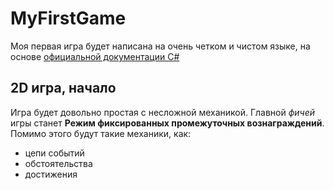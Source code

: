 # MyFirstGame

Моя первая игра будет написана на очень четком и чистом языке, на основе [официальной документации C#](https://learn.microsoft.com/ru-ru/dotnet/csharp/)

## 2D игра, начало

Игра будет довольно простая с несложной механикой.
Главной *фичей* игры станет **Режим фиксированных промежуточных вознаграждений**.
Помимо этого будут такие механики, как:
* цепи событий
* обстоятельства
* достижения
